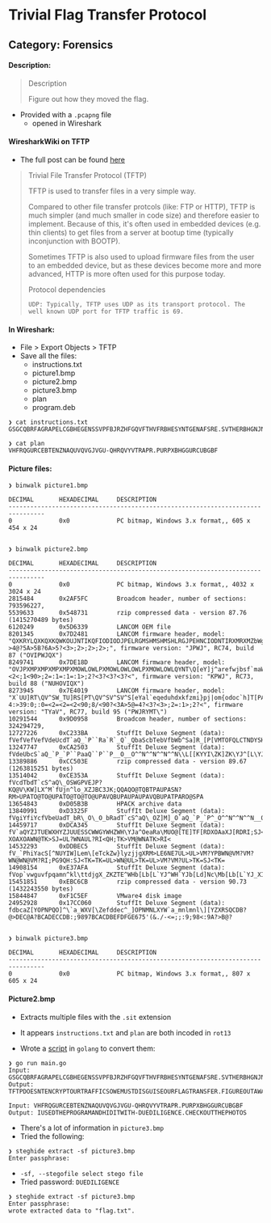 # Trivial Flag Transfer Protocol
## Category: Forensics

#### Description:
> Description
> 
> Figure out how they moved the flag.
 * Provided with a `.pcapng` file
   * opened in Wireshark

#### WiresharkWiki on TFTP
 * The full post can be found [here](https://wiki.wireshark.org/TFTP)

> Trivial File Transfer Protocol (TFTP)
> 
> TFTP is used to transfer files in a very simple way.
> 
> Compared to other file transfer protcols (like: FTP or HTTP), TFTP is much simpler (and much smaller in code size) and therefore easier to
> implement. Because of this, it's often used in embedded devices (e.g. thin clients) to get files from a server at bootup time (typically
> inconjunction with BOOTP).
> 
> Sometimes TFTP is also used to upload firmware files from the user to an embedded device, but as these devices become more and more advanced,
> HTTP is more often used for this purpose today.
> 
> Protocol dependencies
> 
>     UDP: Typically, TFTP uses UDP as its transport protocol. The well known UDP port for TFTP traffic is 69.

#### In Wireshark:
* File > Export Objects > TFTP
* Save all the files:
  * instructions.txt
  * picture1.bmp
  * picture2.bmp
  * picture3.bmp
  * plan
  * program.deb

```Console
❯ cat instructions.txt
GSGCQBRFAGRAPELCGBHEGENSSVPFBJRZHFGQVFTHVFRBHESYNTGENAFSRE.SVTHERBHGNJNLGBUVQRGURSYNTNAQVJVYYPURPXONPXSBEGURCYNA

❯ cat plan
VHFRQGURCEBTENZNAQUVQVGJVGU-QHRQVYVTRAPR.PURPXBHGGURCUBGBF
```

#### Picture files:
```Console
❯ binwalk picture1.bmp

DECIMAL       HEXADECIMAL     DESCRIPTION
--------------------------------------------------------------------------------
0             0x0             PC bitmap, Windows 3.x format,, 605 x 454 x 24


❯ binwalk picture2.bmp

DECIMAL       HEXADECIMAL     DESCRIPTION
--------------------------------------------------------------------------------
0             0x0             PC bitmap, Windows 3.x format,, 4032 x 3024 x 24
2815484       0x2AF5FC        Broadcom header, number of sections: 793596227,
5539633       0x548731        rzip compressed data - version 87.76 (1415270489 bytes)
6120249       0x5D6339        LANCOM OEM file
8201345       0x7D2481        LANCOM firmware header, model: "QXKRYLQXKQXKQWKOUJNTIKQFIODIODJPELRGMSHMSHMSHLRGJPEHNCIODNTIRXMRXMZbWgqejuinznkwkiuiqxmlmcOPFCD:@@6?>4@?5A>5B?6A>5?<3>;2>;2>;2>;", firmware version: "JPWJ", RC74, build 87 ("OVIPWJQX")
8249741       0x7DE18D        LANCOM firmware header, model: "OVJPXMPXMPXMPXMPXMOWLOWLPXMOWLOWLOWLPXMOWLOWLQYNT\Q[eY]j^arefwjbsf`maWaU=D9/3(8:0:;1AB8=>4>>4=<2<;1<90>;2=:1=:1=:1>;2?<3?<3?<3?<", firmware version: "KPWJ", RC73, build 88 ("NUHOVIQX")
8273945       0x7E4019        LANCOM firmware header, model: "X`UU]RT\QV^SW_TU]RS[PT\QV^SV^SV^S[eYal`eqeduhdxkfzmi}pj|om{odoc`h]T[PAG<:?4:>39:0;:0=<2=<2=<2<90;8/<90?<3A>5@=4?<3?<3>;2=:1>;2?<", firmware version: "TYaV", RC77, build 95 ("PWJRYMT\")
10291544      0x9D0958        Broadcom header, number of sections: 324294729,
12727226      0xC233BA        StuffIt Deluxe Segment (data): fVefVefVefVdeUcdT`aQ_`P``Ra`R`_Q`_QbaScbTebVfbWb^Sa]R_[P[VMTOFQLCTNDYSHWQFWQFWQEWQDWQD[UH_YL`ZM_YL]WJ]WJ\VI]WJ]WJ^XK_YLc]PlfYnh[
13247747      0xCA2503        StuffIt Deluxe Segment (data): fVdeUbcS`aQ_`P_`P``PaaQ``P``P__O__O^^N^^N^^N^^N\\L[[KYYI\ZK]ZK\YJ^[L\YJZWHZWHZWHZVG[VG]XI\WHZUFWRCUPAUPAVQBWRCYTEYTEYTEXSDXSDXSD
13389886      0xCC503E        rzip compressed data - version 89.67 (1263815251 bytes)
13514042      0xCE353A        StuffIt Deluxe Segment (data): fVcdTbdT`cS^aQ\_OSWGPVEJP?KQ@V\KW]LX^M`fUjn^lo_XZJBC3JK;QQAQO@TQBTPAUPASN?RM>UPATO@TO@UPATO@TO@TO@UPAVQBUPAUPAUPAVQBUPATPARO@SPA
13654843      0xD05B3B        HPACK archive data
13840991      0xD3325F        StuffIt Deluxe Segment (data): fVgiYfiYcfVbeUadT_bR\_O\_O_bRadT`cS^aQ\_OZ]M]_O`aQ_`P_`P^_O^^N^^N^^N__O``P`^OebSb_Pc`Qb`Q__O^_O`aQbcScdTcdT^_O[\LUVFTUEWWGXYIWZJ
14459717      0xDCA345        StuffIt Deluxe Segment (data): fV`aQYZJTUEWXHYZJUUESSCWWGYWHZWH\YJa^OeaRa\MUO@[TE]TF[RDXOAaXJ[RDRI;SJ<UL>UL>UL>VM?XOAXOAWN@TK>SJ=UL?WNAUL?RI<QH;TK>VM@WNATK>RI<
14532293      0xDDBEC5        StuffIt Deluxe Segment (data): fV_`PhiYacS[^NUYIW]Lem\[eTckZw}lyzjjgXRM>LE6NE7UL>UL>VM?YPBWN@VM?VM?WN@WN@VM?RI;PG9QH:SJ<TK=TK=UL>WN@UL>TK=UL>VM?VM?UL>TK=SJ<TK=
14908154      0xE37AFA        StuffIt Deluxe Segment (data): fVop`vwguvfpqamn^kl\ttdjgX_ZKZTE^WHb[Lb[L`YJ^WH`YJb[Ld]Nc\Mb[Lb[L`YJ_XIaZKc\Mf_PjcTe^Od]Nf_PaZKc]N^YJXSDYTE\WH\WHSO@TQBb_PspaecT
15451851      0xEBC6CB        rzip compressed data - version 90.73 (1432243550 bytes)
15844847      0xF1C5EF        VMware4 disk image
24952928      0x17CC060       StuffIt Deluxe Segment (data): fdbcaZ[YOPNPQO]^\`a_WXV[\Zefddec^_]OPNMNLXYW`a_mnlmnl\][YZXRSQCDB?@>DEC@A?BCADECCDB:;9897BCACDBEFDFGE675'(&./-<=;;:9;98<:9A?>B@?


❯ binwalk picture3.bmp

DECIMAL       HEXADECIMAL     DESCRIPTION
--------------------------------------------------------------------------------
0             0x0             PC bitmap, Windows 3.x format,, 807 x 605 x 24
```

#### Picture2.bmp
* Extracts multiple files with the `.sit` extension

* It appears `instructions.txt` and `plan` are both incoded in `rot13`
* Wrote a [script](https://github.com/Take-A-Breath/ROT13) in `golang` to convert them:

```Console
❯ go run main.go
Input: GSGCQBRFAGRAPELCGBHEGENSSVPFBJRZHFGQVFTHVFRBHESYNTGENAFSRE.SVTHERBHGNJNLGBUVQRGURSYNTNAQVJVYYPURPXONPXSBEGURCYNA
Output: TFTPDOESNTENCRYPTOURTRAFFICSOWEMUSTDISGUISEOURFLAGTRANSFER.FIGUREOUTAWAYTOHIDETHEFLAGANDIWILLCHECKBACKFORTHEPLAN

Input: VHFRQGURCEBTENZNAQUVQVGJVGU-QHRQVYVTRAPR.PURPXBHGGURCUBGBF
Output: IUSEDTHEPROGRAMANDHIDITWITH-DUEDILIGENCE.CHECKOUTTHEPHOTOS
```
 * There's a lot of information in `picture3.bmp`
 * Tried the following:

```Console
❯ steghide extract -sf picture3.bmp
Enter passphrase:
```
 * `-sf, --stegofile select stego file`
 * Tried password: `DUEDILIGENCE`

```Console
❯ steghide extract -sf picture3.bmp
Enter passphrase:
wrote extracted data to "flag.txt".
```

